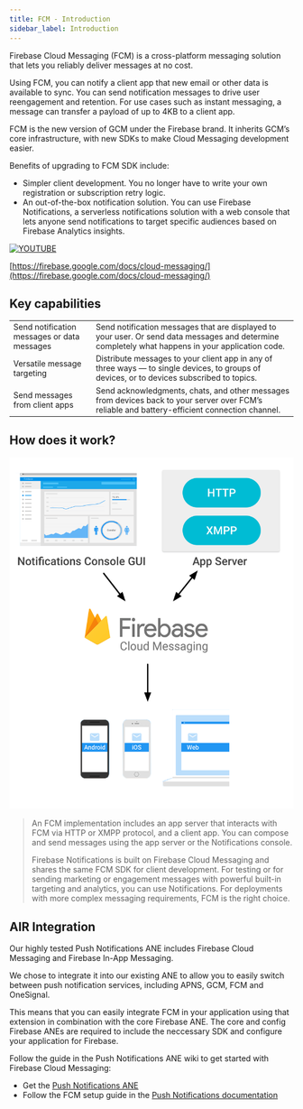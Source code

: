 ```yaml
---
title: FCM - Introduction
sidebar_label: Introduction
---
```


Firebase Cloud Messaging (FCM) is a cross-platform messaging solution that lets you reliably deliver messages at no cost.

Using FCM, you can notify a client app that new email or other data is available to sync. 
You can send notification messages to drive user reengagement and retention. 
For use cases such as instant messaging, a message can transfer a payload of up to 4KB to a client app.

FCM is the new version of GCM under the Firebase brand. 
It inherits GCM’s core infrastructure, with new SDKs to make Cloud Messaging development easier.

Benefits of upgrading to FCM SDK include:

- Simpler client development. You no longer have to write your own registration or subscription retry logic.
- An out-of-the-box notification solution. You can use Firebase Notifications, a serverless notifications solution with a web console that lets anyone send notifications to target specific audiences based on Firebase Analytics insights.


[![YOUTUBE](https://img.youtube.com/vi/sioEY4tWmLI/0.jpg)](https://www.youtube.com/watch?v=sioEY4tWmLI)

[https://firebase.google.com/docs/cloud-messaging/](https://firebase.google.com/docs/cloud-messaging/)

## Key capabilities

| | |
|---|---|
| Send notification messages or data messages | Send notification messages that are displayed to your user. Or send data messages and determine completely what happens in your application code. |
| Versatile message targeting                 | Distribute messages to your client app in any of three ways — to single devices, to groups of devices, or to devices subscribed to topics. |
| Send messages from client apps              | Send acknowledgments, chats, and other messages from devices back to your server over FCM’s reliable and battery-efficient connection channel. |


## How does it work? 

![](images/fcm-howdoesitwork.png)

>
> An FCM implementation includes an app server that interacts with FCM via HTTP or XMPP protocol, and a client app. 
> You can compose and send messages using the app server or the Notifications console.
> 
> Firebase Notifications is built on Firebase Cloud Messaging and shares the same FCM SDK 
> for client development. For testing or for sending marketing or engagement messages with 
> powerful built-in targeting and analytics, you can use Notifications. 
> For deployments with more complex messaging requirements, FCM is the right choice.
>


## AIR Integration

Our highly tested Push Notifications ANE includes Firebase Cloud Messaging and Firebase In-App Messaging.

We chose to integrate it into our existing ANE to allow you to easily switch between push notification services, including APNS, GCM, FCM and OneSignal.

This means that you can easily integrate FCM in your application using that extension in combination with the core Firebase ANE. 
The core and config Firebase ANEs are required to include the neccessary SDK and configure your application for Firebase. 

Follow the guide in the Push Notifications ANE wiki to get started with Firebase Cloud Messaging:

- Get the [Push Notifications ANE](https://airnativeextensions.com/extension/com.distriqt.PushNotifications)
- Follow the FCM setup guide in the [Push Notifications documentation](https://docs.airnativeextensions.com/docs/pushnotifications/firebase-cloud-messaging/) 

